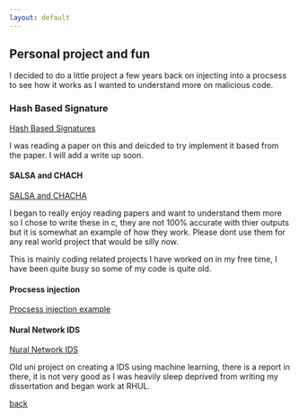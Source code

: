 ```yaml
---
layout: default
---
```


## Personal project and fun 




I decided to do a little project a few years back on injecting into a procsess to see how it works as I wanted to understand more on malicious code. 

### Hash Based Signature
[Hash Based Signatures](https://github.com/HBLocker/Hash-Based-Signatures)

I was reading a paper on this and deicded to try implement it based from the paper. I will add a write up soon. 


#### SALSA and CHACH 
[SALSA and CHACHA](https://github.com/HBLocker/Salsa-ChaCha)


I began to really enjoy reading papers and want to understand them more so I chose to write these in c, they are not 100% accurate with thier outputs but it is somewhat an example of how they work. Please dont use them for any real world project that would be silly now. 



This is mainly coding related projects I have worked on in my free time, I have been quite busy so some of my code is quite old. 

#### Procsess injection
 [Procsess injection example](https://github.com/HBLocker/procsss-Injection/blob/master/README.md)


#### Nural Network IDS

 [Nural Network IDS](https://github.com/HBLocker/NuralNetwork-Network-traffic)
 
 Old uni project on creating a IDS using machine learning, there is a report in there, it is not very good as I was heavily sleep deprived from writing my dissertation and began work at RHUL. 


[back](./)



